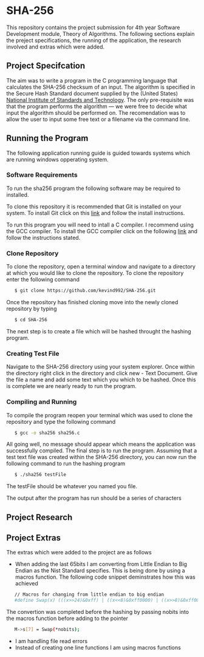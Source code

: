# SHA-256
This repository contains the project submission for 4th year Software Development module, Theory of Algorithms. The following sections explain the preject specifications, the running of the application, the research involved and extras which were added.
## Project Specifcation
The aim was to write a program in the C programming language that calculates the SHA-256 checksum of an input. The algorithm is specified in the Secure
Hash Standard document supplied by the (United States) [National Institute of Standards and Technology](https://www.nist.gov/publications/secure-hash-standard). The only pre-requisite was that the program
performs the algorithm — we were free to decide what input the algorithm should be performed on. The recomendation was to allow the user to input some free text
or a filename via the command line.
## Running the Program
The following application running guide is guided towards systems which are running windows opperating system.
### Software Requirements
To run the sha256 program the following software may be required to installed.

To clone this repository it is recommended that Git is installed on your system. To install Git click on this [link](https://git-scm.com/) and follow the install instructions.

To run this program you will need to intall a C compiler. I recommend using the GCC compiler. To install the GCC compiler click on the following [link](https://gcc.gnu.org/install/index.html) and follow the instructions stated.

### Clone Repository
To clone the repository, open a terminal window and navigate to a directory at which you would like to clone the repository. To clone the repository enter the following command
```sh
   $ git clone https://github.com/kevind992/SHA-256.git
```
Once the repository has finished cloning move into the newly cloned repository by typing 
```sh
   $ cd SHA-256
```
The next step is to create a file which will be hashed throught the hashing program.

### Creating Test File
Navigate to the SHA-256 directory using your system explorer. Once within the directory right click in the directory and click new - Text Document. Give the file a name and add some text which you which to be hashed. Once this is complete we are nearly ready to run the program.
### Compiling and Running
To compile the program reopen your terminal which was used to clone the repository and type the following command
```sh
   $ gcc -o sha256 sha256.c
```
All going well, no message should appear which means the application was successfully compiled.
The final step is to run the program. Assuming that a test text file was created within the SHA-256 directory, you can now run the following command to run the hashing program
```sh
   $ ./sha256 testFile
```
The testFile should be whatever you named you file. 

The output after the program has run should be a series of characters

## Project Research

## Project Extras

The extras which were added to the project are as follows 

 - When adding the last 65bits I am converting from Little Endian to Big Endian as the Nist Standard specifies. This is being done by using a macros function. The following code snippet deminstrates how this was achieved 
```sh
   // Macros for changing from little endian to big endian
   #define Swap(x) (((x>>24)&0xff) | ((x<<8)&0xff0000) | ((x>>8)&0xff00) | ((x<<24)&0xff000000))
```
The convertion was completed before the hashing by passing nobits into the macros function before adding to the pointer
```sh
   M->s[7] = Swap(*nobits);
```
 - I am handling file read errors
 - Instead of creating one line functions I am using macros functions
